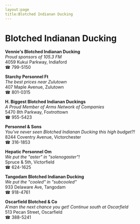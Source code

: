 ```yaml
---
layout:page
title:Blotched Indianan Ducking
---
```

# Blotched Indianan Ducking

**Vennie's Blotched Indianan Ducking**  
_Proud sponsors of 105.3 FM_  
4059 Kukui Parkway, Indiaford  
☎ 799-5150



**Starchy Personnel Ft**  
_The best prices near Zulutown_  
407 Maple Avenue, Zulutown  
☎ 801-0315



**H. Biggest Blotched Indianan Duckings**  
_A Proud Member of Arms Network of Companies_  
5470 8th Parkway, Foxtrottown  
☎ 955-5423



**Personnel & Sons**  
_You've never seen Blotched Indianan Ducking this high budget?!_  
8244 Coventry Avenue, Victorchester  
☎ 316-1853



**Hepatic Personnel Om**  
_We put the "aster" in "solenogaster"!_  
Spruce & 5th, Victorfield  
☎ 624-1625



**Tangodam Blotched Indianan Ducking**  
_We put the "cooled" in "subcooled"_  
933 Delaware Ave, Tangodam  
☎ 918-4761



**Oscarfield Blotched & Co**  
_A'man the next chance you get! 
Continue south at Oscarfield_  
513 Pecan Street, Oscarfield  
☎ 388-5241



